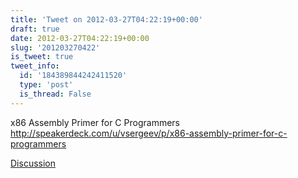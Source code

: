 ```yaml
---
title: 'Tweet on 2012-03-27T04:22:19+00:00'
draft: true
date: 2012-03-27T04:22:19+00:00
slug: '201203270422'
is_tweet: true
tweet_info:
  id: '184389844242411520'
  type: 'post'
  is_thread: False
---
```




x86 Assembly Primer for C Programmers <http://speakerdeck.com/u/vsergeev/p/x86-assembly-primer-for-c-programmers>

[Discussion](https://x.com/sytelus/status/184389844242411520)
